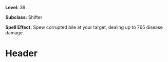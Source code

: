 <!-- TITLE: Spell: Bile Spit -->
<!-- SUBTITLE:  -->

**Level:** 39

**Subclass:** Shifter

**Spell Effect:** Spew corrupted bile at your target, dealing up to 765 disease damage.

# Header
